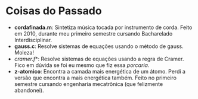 Coisas do Passado
=================

* **cordafinada.m**: Sintetiza música tocada por instrumento de corda. Feito em
2010, durante meu primeiro semestre cursando Bacharelado Interdisciplinar.
* **gauss.c**: Resolve sistemas de equações usando o método de gauss. Moleza!
* *cramer.f**: Resolve sistemas de equações usando a regra de Cramer. Fico em
dúvida se foi eu mesmo que fiz essa *porcaria*.
* **z-atomico**: Encontra a camada mais energética de um átomo. Perdi a versão que
encontra a mais energética também. Feito no primeiro semestre cursando
engenharia mecatrônica (que felizmente abandonei).
